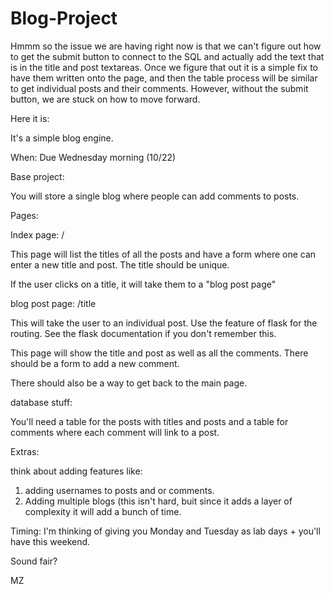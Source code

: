 Blog-Project
============

Hmmm so the issue we are having right now is that we can't figure out how to get the submit button to connect to the SQL and actually add the text that is in the title and post textareas. Once we figure that out it is a simple fix to have them written onto the page, and then the table process will be similar to get individual posts and their comments. However, without the submit button, we are stuck on how to move forward.

Here it is:

It's a simple blog engine.

When: Due Wednesday morning (10/22)

Base project:

You will store a single blog where people can add comments to posts.


Pages:

Index page: /

This page will list the titles of all the posts and have a form where one can enter a new title and post. The title should be unique.

If the user clicks on a title, it will take them to a "blog post page"

blog post page: /title

This will take the user to an individual post. Use the <name> feature of flask for the routing. See the flask documentation if you don't remember this.

This page will show the title and post as well as all the comments. There should be a form to add a new comment.

There should also be a way to get back to the main page.

database stuff:

You'll need a table for the posts with titles and posts and a table for comments where each comment will link to a post.

Extras:

think about adding features like:
1. adding usernames to posts and or comments.
2. Adding multiple blogs (this isn't hard, buit since it adds a layer of complexity it will add a bunch of time.

Timing:
I'm thinking of giving you Monday and Tuesday as lab days + you'll have this weekend.

Sound fair?

MZ
